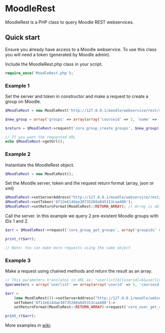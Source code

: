 # MoodleRest

MoodleRest is a PHP class to query Moodle REST webservices.

## Quick start

Ensure you already have access to a Moodle webservice. To use this class you will need a token (generated by Moodle admin).

Include the MoodleRest.php class in your script.

```php
require_once('MoodleRest.php');
```

### Example 1

Set the server and token in constructor and make a request to create a group on Moodle.

```php
$MoodleRest = new MoodleRest('http://127.0.0.1/moodle/webservice/rest/server.php', '8f12e614dae30735260a045313caa400');

$new_group = array('groups' => array(array('courseid' => 2, 'name' => 'Group name', 'description' => 'Group description')));

$return = $MoodleRest->request('core_group_create_groups', $new_group);

// If you want the requested URL
echo $MoodleRest->getUrl();
```


### Example 2

Instantiate the MoodleRest object.

```php
$MoodleRest = new MoodleRest();
```

Set the Moodle server, token and the request return format (array, json or xml)

```php
$MoodleRest->setServerAddress("http://127.0.0.1/moodle/webservice/rest/server.php");
$MoodleRest->setToken('8f12e614dae30735260a045313caa400');
$MoodleRest->setReturnFormat(MoodleRest::RETURN_ARRAY); // Array is default. You can use RETURN_JSON or RETURN_XML too.
```

Call the server. In this example we query 2 pre-existent Moodle groups with IDs 1 and 2.

```php
$arr = $MoodleRest->request('core_group_get_groups', array('groupids' => array(1,2)));

print_r($arr);

// Note: You can make more requests using the same object
```


### Example 3

Make a request using chained methods and return the result as an array.

```php
// This parameters translates in URL as: "userlist[0][userid]=5&userlist[1][userid]=4&userlist[0][courseid]=2&userlist[1][courseid]=2"
$parameters = array('userlist' => array(array('userid' => 5, 'courseid' => 2), array('userid' => 4, 'courseid' => 2)));

$arr =
    (new MoodleRest())->setServerAddress("http://127.0.0.1/moodle/webservice/rest/server.php")->
    setToken('8f12e614dae30735260a045313caa400')->
    setReturnFormat(MoodleRest::RETURN_ARRAY)->request('core_user_get_course_user_profiles', $parameters);

print_r($arr);
```

More examples in [wiki](https://github.com/llagerlof/MoodleRest/wiki/MoodleRest-wiki).
